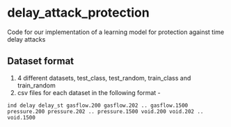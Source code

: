 # delay_attack_protection
Code for our implementation of a learning model for protection against time delay attacks

## Dataset format
1. 4 different datasets, test_class, test_random, train_class and train_random
2. csv files for each dataset in the following format -
```
ind delay delay_st gasflow.200 gasflow.202 .. gasflow.1500 pressure.200 pressure.202 .. pressure.1500 void.200 void.202 .. void.1500
```
